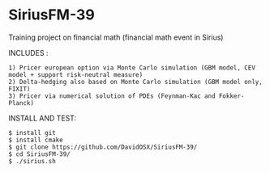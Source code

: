 # SiriusFM-39
Training project on financial math (financial math event in Sirius)

INCLUDES :

    1) Pricer european option via Monte Carlo simulation (GBM model, CEV model + support risk-neutral measure)
    2) Delta-hedging also based on Monte Carlo simulation (GBM model only, FIXIT)
    3) Pricer via numerical solution of PDEs (Feynman-Kac and Fokker-Planck)
    
INSTALL AND TEST:

    $ install git
    $ install cmake
    $ git clone https://github.com/DavidOSX/SiriusFM-39/
    $ cd SiriusFM-39/
    $ ./sirius.sh
